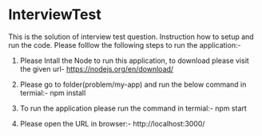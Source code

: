 # InterviewTest
This is the solution of interview test question.
Instruction how to setup and run the code.
Please folllow the following steps to run the application:-
1. Please Intall the Node to run this application, to download please visit the given url- https://nodejs.org/en/download/ 
2. Please go to folder(problem/my-app) and run the below command in termial:-
 npm install 

3. To run the application please run the command in termial:-
npm start
4. Please open the URL in browser:-  http://localhost:3000/
